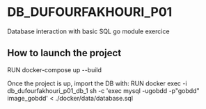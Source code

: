 # DB_DUFOURFAKHOURI_P01
Database interaction with basic SQL go module exercice 

## How to launch the project
RUN docker-compose up --build

Once the project is up, import the DB with:
RUN docker exec -i db_dufourfakhouri_p01_db_1 sh -c 'exec mysql -ugobdd -p"gobdd" image_gobdd' < ./docker/data/database.sql

